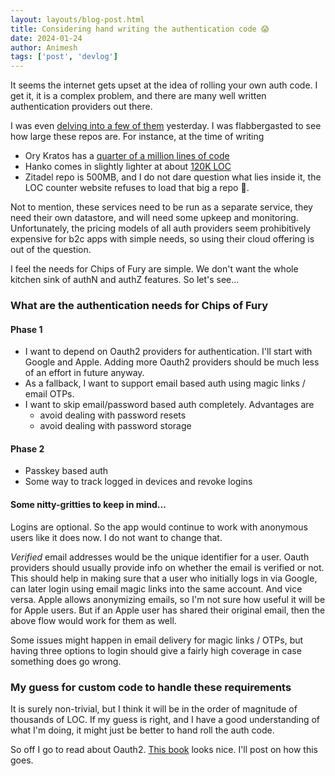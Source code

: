 ```yaml
---
layout: layouts/blog-post.html
title: Considering hand writing the authentication code 😱
date: 2024-01-24
author: Animesh
tags: ['post', 'devlog']
---
```

It seems the internet gets upset at the idea of rolling your own auth code. I get it, it is a complex problem, 
and there are many well written authentication providers out there. 

I was even [delving into a few of them](/posts/researching_passkey_auth) yesterday. I was flabbergasted to see
how large these repos are. For instance, at the time of writing 
- Ory Kratos has a [quarter of a million lines of code](https://ghloc.vercel.app/ory/kratos?branch=master)
- Hanko comes in slightly lighter at about [120K LOC](https://ghloc.vercel.app/teamhanko/hanko?branch=main) 
- Zitadel repo is 500MB, and I do not dare question what lies inside it, the LOC counter website refuses to 
  load that big a repo 😬.

Not to mention, these services need to be run as a separate service, they need their own datastore, and will
need some upkeep and monitoring. Unfortunately, the pricing models of all auth providers seem prohibitively
expensive for b2c apps with simple needs, so using their cloud offering is out of the question.

I feel the needs for Chips of Fury are simple. We don't want the whole kitchen sink of authN and authZ 
features. So let's see...

### What are the authentication needs for Chips of Fury

#### Phase 1
- I want to depend on Oauth2 providers for authentication. I'll start with Google and Apple. Adding more Oauth2 
  providers should be much less of an effort in future anyway.
- As a fallback, I want to support email based auth using magic links / email OTPs.
- I want to skip email/password based auth completely. Advantages are
  - avoid dealing with password resets 
  - avoid dealing with password storage

#### Phase 2
- Passkey based auth
- Some way to track logged in devices and revoke logins

#### Some nitty-gritties to keep in mind...
Logins are optional. So the app would continue to work with anonymous users like it does now. I do not
want to change that.

*Verified* email addresses would be the unique identifier for a user. Oauth providers should usually provide
info on whether the email is verified or not. This should help in making sure that a user who initially logs in via Google, can later login
using email magic links into the same account. And vice versa. Apple allows anonymizing emails, so I'm not sure how useful it will be for Apple users. But if an Apple user
has shared their original email, then the above flow would work for them as well.

Some issues might happen in email delivery for magic links / OTPs, but having three options to login should
give a fairly high coverage in case something does go wrong.

### My guess for custom code to handle these requirements
It is surely non-trivial, but I think it will be in the order of magnitude of thousands of LOC. If my guess is 
right, and I have a good understanding of what I'm doing, it might just be better to hand roll the auth code.

So off I go to read about Oauth2. [This book](https://www.oauth.com/) looks nice. I'll post on how this goes.


